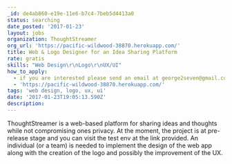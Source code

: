 ```yaml
---
_id: de4ab860-e19e-11e6-b7c4-7beb5d4413a0
status: searching
date_posted: '2017-01-23'
layout: jobs
organization: ThoughtStreamer
org_url: 'https://pacific-wildwood-38870.herokuapp.com/'
title: Web & Logo Designer for an Idea Sharing Platform
rate: gratis
skills: "Web Design\r\nLogo\r\nUX/UI"
how_to_apply:
  - if you are interested please send an email at george2seven@gmail.com
  - 'https://pacific-wildwood-38870.herokuapp.com/'
tags: 'web design, logo, ux, ui'
date: '2017-01-23T19:05:13.590Z'
description:
---
```

ThoughtStreamer is a web-based platform for sharing ideas and thoughts while not compromising ones privacy.  At the moment, the project is at pre-release stage and you can visit the test env at the link provided.  An individual (or a team) is needed to implement the design of the web app along with the creation of the logo and possibly the improvement of the UX.
